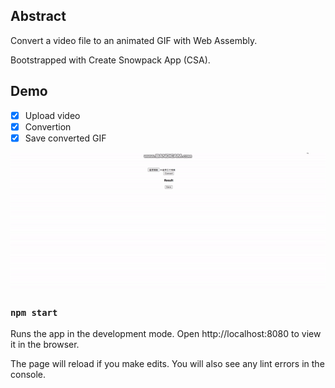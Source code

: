 ## Abstract
Convert a video file to an animated GIF with Web Assembly. 

Bootstrapped with Create Snowpack App (CSA).

## Demo
- [x] Upload video
- [x] Convertion
- [x] Save converted GIF
<img src="demo.gif">

### `npm start`

Runs the app in the development mode.
Open http://localhost:8080 to view it in the browser.

The page will reload if you make edits.
You will also see any lint errors in the console.

